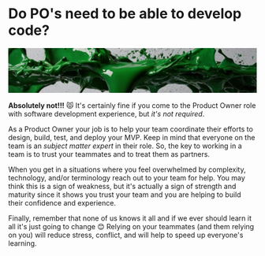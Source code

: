 # Do PO's need to be able to develop code?
![Voyage topic banner](../assets/horizontal-paint-splash-green.jpg)

**Absolutely not!!!** 😾 It's certainly fine if you come to the Product Owner
role with software development experience, but *_it's not required_*.

As a Product Owner your job is to help your team coordinate their efforts
to design, build, test, and deploy your MVP. Keep in mind that everyone on
the team is an *_subject matter expert_* in their role. So, the key to
working in a team is to trust your teammates and to treat them as partners.

When you get in a situations where you feel overwhelmed by complexity,
technology, and/or terminology reach out to your team for help. You may
think this is a sign of weakness, but it's actually a sign of strength and
maturity since it shows you trust your team and you are helping to build
their confidence and experience.

Finally, remember that none of us knows it all and if we ever should learn
it all it's just going to change 😊 Relying on your teammates (and them 
relying on you) will reduce stress, conflict, and will help to speed up
everyone's learning.